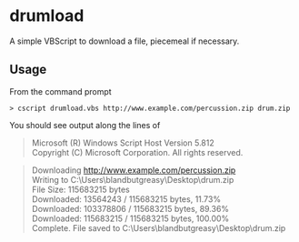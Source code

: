 # drumload
A simple VBScript to download a file, piecemeal if necessary.

## Usage
From the command prompt

    > cscript drumload.vbs http://www.example.com/percussion.zip drum.zip

You should see output along the lines of

> Microsoft (R) Windows Script Host Version 5.812  
> Copyright (C) Microsoft Corporation. All rights reserved.

> Downloading http://www.example.com/percussion.zip  
> Writing to C:\Users\blandbutgreasy\Desktop\drum.zip  
> File Size: 115683215 bytes  
> Downloaded: 13564243 / 115683215 bytes,  11.73%  
> Downloaded: 103378806 / 115683215 bytes,  89.36%  
> Downloaded: 115683215 / 115683215 bytes,  100.00%  
> Complete. File saved to C:\Users\blandbutgreasy\Desktop\drum.zip  
